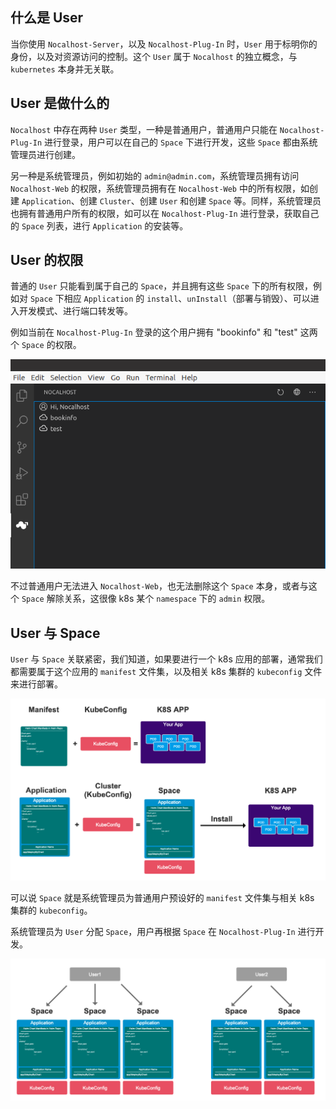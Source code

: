 ## 什么是 User

当你使用 `Nocalhost-Server`，以及 `Nocalhost-Plug-In` 时，`User` 用于标明你的身份，以及对资源访问的控制。这个 `User` 属于 `Nocalhost` 的独立概念，与 `kubernetes` 本身并无关联。

## User 是做什么的

`Nocalhost` 中存在两种  `User` 类型，一种是普通用户，普通用户只能在 `Nocalhost-Plug-In` 进行登录，用户可以在自己的 `Space` 下进行开发，这些 `Space` 都由系统管理员进行创建。

另一种是系统管理员，例如初始的 `admin@admin.com`，系统管理员拥有访问 `Nocalhost-Web` 的权限，系统管理员拥有在 `Nocalhost-Web` 中的所有权限，如创建 `Application`、创建 `Cluster`、创建 `User` 和创建 `Space` 等。同样，系统管理员也拥有普通用户所有的权限，如可以在 `Nocalhost-Plug-In` 进行登录，获取自己的 `Space` 列表，进行 `Application` 的安装等。

## User 的权限

普通的 `User` 只能看到属于自己的 `Space`，并且拥有这些 `Space` 下的所有权限，例如对 `Space` 下相应 `Application` 的 `install`、`unInstall`（部署与销毁）、可以进入开发模式、进行端口转发等。

例如当前在 `Nocalhost-Plug-In` 登录的这个用户拥有 "bookinfo" 和 "test" 这两个 `Space` 的权限。 

![](../../assets/images/concept/user-space-list.png)

不过普通用户无法进入 `Nocalhost-Web`，也无法删除这个 `Space` 本身，或者与这个 `Space` 解除关系，这很像 k8s 某个 `namespace` 下的 `admin` 权限。

## User 与 Space

`User` 与 `Space` 关联紧密，我们知道，如果要进行一个 k8s 应用的部署，通常我们都需要属于这个应用的 `manifest` 文件集，以及相关 k8s 集群的 `kubeconfig` 文件来进行部署。

![](../../assets/images/concept/what-is-space.png)

可以说 `Space` 就是系统管理员为普通用户预设好的  `manifest` 文件集与相关 k8s 集群的 `kubeconfig`。

系统管理员为 `User` 分配 `Space`，用户再根据 `Space` 在 `Nocalhost-Plug-In` 进行开发。

![](../../assets/images/concept/user-and-space.png)
